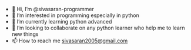 - 👋 Hi, I’m @sivasaran-programmer
- 👀 I’m interested in programming especially in python
- 🌱 I’m currently learning python advanced
- 💞️ I’m looking to collaborate on any python learner who help me to learn new things
- 📫 How to reach me sivasaran2005@gmail.com
<!---
sivasaran-programmer/sivasaran-programmer is a ✨ special ✨ repository because its `README.md` (this file) appears on your GitHub profile.
You can click the Preview link to take a look at your changes.
--->
